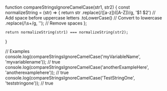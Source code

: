 function compareStringsIgnoreCamelCase(str1, str2) {
    const normalizeString = (str) => {
        return str
            .replace(/([a-z])([A-Z])/g, '$1 $2') // Add space before uppercase letters
            .toLowerCase()                      // Convert to lowercase
            .replace(/\s+/g, '');               // Remove spaces
    };

    return normalizeString(str1) === normalizeString(str2);
}

// Examples
console.log(compareStringsIgnoreCamelCase('myVariableName', 'myvariablename')); // true
console.log(compareStringsIgnoreCamelCase('anotherExampleHere', 'anotherexamplehere')); // true
console.log(compareStringsIgnoreCamelCase('TestStringOne', 'teststringone')); // true
